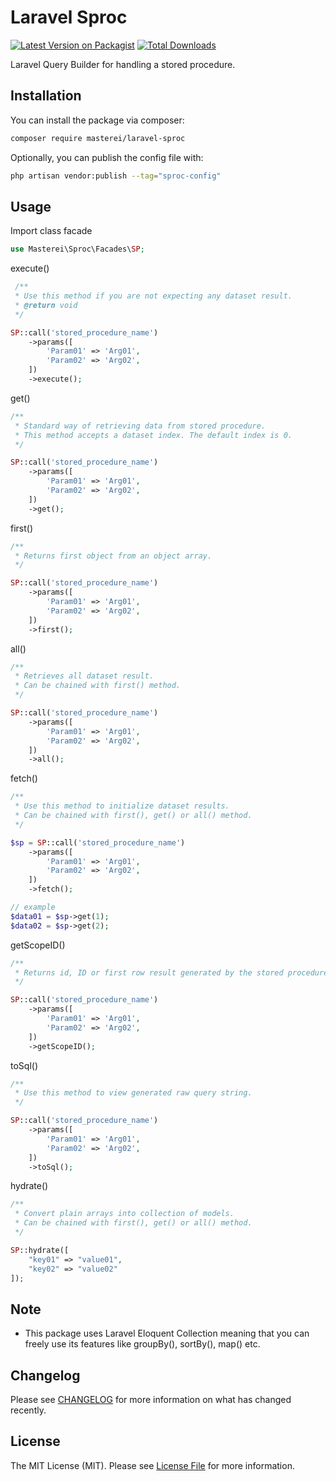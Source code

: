 # Laravel Sproc

[![Latest Version on Packagist](https://img.shields.io/packagist/v/masterei/laravel-sproc.svg?style=flat-square)](https://packagist.org/packages/masterei/laravel-sproc)
[![Total Downloads](https://img.shields.io/packagist/dt/masterei/laravel-sproc.svg?style=flat-square)](https://packagist.org/packages/masterei/laravel-sproc)

Laravel Query Builder for handling a stored procedure.

## Installation

You can install the package via composer:

```bash
composer require masterei/laravel-sproc
```

Optionally, you can publish the config file with:

```bash
php artisan vendor:publish --tag="sproc-config"
```

## Usage

Import class facade

```php
use Masterei\Sproc\Facades\SP;
```

execute()

```php
 /**
 * Use this method if you are not expecting any dataset result.
 * @return void
 */

SP::call('stored_procedure_name')
    ->params([
        'Param01' => 'Arg01',
        'Param02' => 'Arg02',
    ])
    ->execute();
```

get()

```php
/**
 * Standard way of retrieving data from stored procedure.
 * This method accepts a dataset index. The default index is 0.
 */

SP::call('stored_procedure_name')
    ->params([
        'Param01' => 'Arg01',
        'Param02' => 'Arg02',
    ])
    ->get();
```

first()

```php
/**
 * Returns first object from an object array.
 */

SP::call('stored_procedure_name')
    ->params([
        'Param01' => 'Arg01',
        'Param02' => 'Arg02',
    ])
    ->first();
```

all()

```php
/**
 * Retrieves all dataset result.
 * Can be chained with first() method.
 */

SP::call('stored_procedure_name')
    ->params([
        'Param01' => 'Arg01',
        'Param02' => 'Arg02',
    ])
    ->all();
```

fetch()

```php
/**
 * Use this method to initialize dataset results.
 * Can be chained with first(), get() or all() method.
 */

$sp = SP::call('stored_procedure_name')
    ->params([
        'Param01' => 'Arg01',
        'Param02' => 'Arg02',
    ])
    ->fetch();

// example
$data01 = $sp->get(1);
$data02 = $sp->get(2);
```

getScopeID()

```php
/**
 * Returns id, ID or first row result generated by the stored procedure.
 */

SP::call('stored_procedure_name')
    ->params([
        'Param01' => 'Arg01',
        'Param02' => 'Arg02',
    ])
    ->getScopeID();
```

toSql()

```php
/**
 * Use this method to view generated raw query string.
 */

SP::call('stored_procedure_name')
    ->params([
        'Param01' => 'Arg01',
        'Param02' => 'Arg02',
    ])
    ->toSql();
```

hydrate()

```php
/**
 * Convert plain arrays into collection of models.
 * Can be chained with first(), get() or all() method.
 */

SP::hydrate([
    "key01" => "value01",
    "key02" => "value02"
]);
```

## Note
- This package uses Laravel Eloquent Collection meaning that you can freely use its features like groupBy(), sortBy(), map() etc.

## Changelog

Please see [CHANGELOG](CHANGELOG.md) for more information on what has changed recently.

## License

The MIT License (MIT). Please see [License File](LICENSE.md) for more information.

